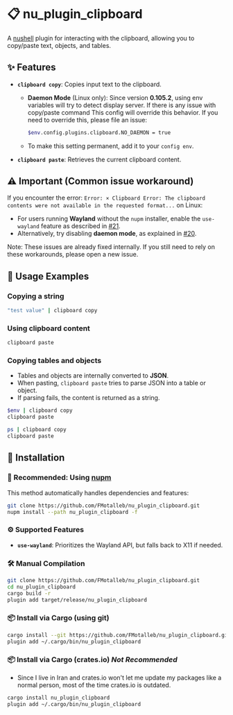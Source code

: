 # 📋 nu_plugin_clipboard

A [nushell](https://www.nushell.sh/) plugin for interacting with the clipboard, allowing you to copy/paste text, objects, and tables.

## ✨ Features

- **`clipboard copy`**: Copies input text to the clipboard.
  - **Daemon Mode** (Linux only): Since version **0.105.2**, using env variables will try to detect display server.
    If there is any issue with copy/paste command
    This config will override this behavior. If you need to override this, please file an issue:
    
    ```bash
    $env.config.plugins.clipboard.NO_DAEMON = true
    ```

  - To make this setting permanent, add it to your `config env`.

- **`clipboard paste`**: Retrieves the current clipboard content.

## ⚠️ Important (Common issue workaround)

If you encounter the error:
`Error: × Clipboard Error: The clipboard contents were not available in the requested format...` on Linux:

* For users running **Wayland** without the `nupm` installer, enable the `use-wayland` feature as described in [#21](https://github.com/FMotalleb/nu_plugin_clipboard/issues/21).
* Alternatively, try disabling **daemon mode**, as explained in [#20](https://github.com/FMotalleb/nu_plugin_clipboard/issues/20).

Note: These issues are already fixed internally. If you still need to rely on these workarounds, please open a new issue.


## 📌 Usage Examples

### Copying a string

```bash
"test value" | clipboard copy 
```

### Using clipboard content

```bash
clipboard paste
```

### Copying tables and objects

- Tables and objects are internally converted to **JSON**.
- When pasting, `clipboard paste` tries to parse JSON into a table or object.
- If parsing fails, the content is returned as a string.

```bash
$env | clipboard copy
clipboard paste

ps | clipboard copy
clipboard paste
```

## 🔧 Installation

### 🚀 Recommended: Using [nupm](https://github.com/nushell/nupm)

This method automatically handles dependencies and features:

```bash
git clone https://github.com/FMotalleb/nu_plugin_clipboard.git
nupm install --path nu_plugin_clipboard -f
```

### ⚙️ Supported Features

- **`use-wayland`**: Prioritizes the Wayland API, but falls back to X11 if needed.

### 🛠️ Manual Compilation

```bash
git clone https://github.com/FMotalleb/nu_plugin_clipboard.git
cd nu_plugin_clipboard
cargo build -r
plugin add target/release/nu_plugin_clipboard
```

### 📦 Install via Cargo (using git)

```bash
cargo install --git https://github.com/FMotalleb/nu_plugin_clipboard.git
plugin add ~/.cargo/bin/nu_plugin_clipboard
```

### 📦 Install via Cargo (crates.io) _Not Recommended_

- Since I live in Iran and crates.io won't let me update my packages like a normal person, most of the time crates.io is outdated.

```bash
cargo install nu_plugin_clipboard
plugin add ~/.cargo/bin/nu_plugin_clipboard
```
